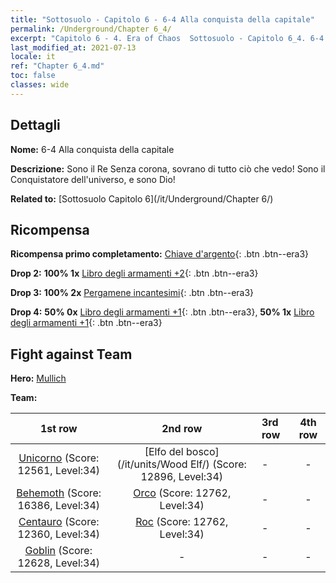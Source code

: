 ```yaml
---
title: "Sottosuolo - Capitolo 6 - 6-4 Alla conquista della capitale"
permalink: /Underground/Chapter 6_4/
excerpt: "Capitolo 6 - 4. Era of Chaos  Sottosuolo - Capitolo 6_4. 6-4 Alla conquista della capitale"
last_modified_at: 2021-07-13
locale: it
ref: "Chapter 6_4.md"
toc: false
classes: wide
---
```


## Dettagli

 **Nome:** 6-4 Alla conquista della capitale

 **Descrizione:** Sono il Re Senza corona, sovrano di tutto ciò che vedo! Sono il Conquistatore dell'universo, e sono Dio!

 **Related to:** [Sottosuolo Capitolo 6](/it/Underground/Chapter 6/)

## Ricompensa

 **Ricompensa primo completamento:** [Chiave d'argento](/ItemsIT/con_693/){: .btn .btn--era3}

 **Drop 2:** **100% 1x** [Libro degli armamenti +2](/ItemsIT/mat_32/){: .btn .btn--era3}

 **Drop 3:** **100% 2x** [Pergamene incantesimi](/ItemsIT/con_694/){: .btn .btn--era3}

 **Drop 4:** **50% 0x** [Libro degli armamenti +1](/ItemsIT/mat_25/){: .btn .btn--era3}, **50% 1x** [Libro degli armamenti +1](/ItemsIT/mat_25/){: .btn .btn--era3}


## Fight against Team
 **Hero:** [Mullich](/it/heroes/Mullich/)

 **Team:**


  | 1st row | 2nd row | 3rd row | 4th row |
  |:----:|:----:|:----|:----:|
  | [Unicorno](/it/units/Unicorn/) (Score: 12561, Level:34)  | [Elfo del bosco](/it/units/Wood Elf/) (Score: 12896, Level:34)  | - | - |
  | [Behemoth](/it/units/Behemoth/) (Score: 16386, Level:34)  | [Orco](/it/units/Orc/) (Score: 12762, Level:34)  | - | - |
  | [Centauro](/it/units/Centaur/) (Score: 12360, Level:34)  | [Roc](/it/units/Roc/) (Score: 12762, Level:34)  | - | - |
  | [Goblin](/it/units/Goblin/) (Score: 12628, Level:34)  | - | - | - |


